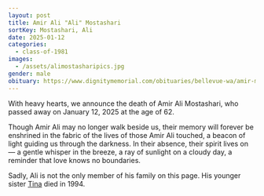 ```yaml
---
layout: post
title: Amir Ali "Ali" Mostashari
sortKey: Mostashari, Ali
date: 2025-01-12
categories:
  - class-of-1981
images:
  - /assets/alimostasharipics.jpg
gender: male
obituary: https://www.dignitymemorial.com/obituaries/bellevue-wa/amir-mostashari-12200102
---
```

With heavy hearts, we announce the death of Amir Ali Mostashari, who passed away on January 12, 2025 at the age of 62. 

Though Amir Ali may no longer walk beside us, their memory will forever be enshrined in the fabric of the lives of those Amir Ali touched, a beacon of light guiding us through the darkness. In their absence, their spirit lives on — a gentle whisper in the breeze, a ray of sunlight on a cloudy day, a reminder that love knows no boundaries.

S﻿adly, Ali is not the only member of his family on this page. His younger sister [Tina](https://ihsmemorial.org/class-of-1991/tina-mostashari/) died in 1994.